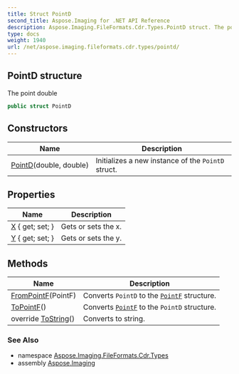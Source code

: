 ```yaml
---
title: Struct PointD
second_title: Aspose.Imaging for .NET API Reference
description: Aspose.Imaging.FileFormats.Cdr.Types.PointD struct. The point double
type: docs
weight: 1940
url: /net/aspose.imaging.fileformats.cdr.types/pointd/
---
```

## PointD structure

The point double

```csharp
public struct PointD
```

## Constructors

| Name | Description |
| --- | --- |
| [PointD](pointd/)(double, double) | Initializes a new instance of the `PointD` struct. |

## Properties

| Name | Description |
| --- | --- |
| [X](../../aspose.imaging.fileformats.cdr.types/pointd/x/) { get; set; } | Gets or sets the x. |
| [Y](../../aspose.imaging.fileformats.cdr.types/pointd/y/) { get; set; } | Gets or sets the y. |

## Methods

| Name | Description |
| --- | --- |
| [FromPointF](../../aspose.imaging.fileformats.cdr.types/pointd/frompointf/)(PointF) | Converts `PointD` to the [`PointF`](../../aspose.imaging/pointf/) structure. |
| [ToPointF](../../aspose.imaging.fileformats.cdr.types/pointd/topointf/)() | Converts [`PointF`](../../aspose.imaging/pointf/) to the `PointD` structure. |
| override [ToString](../../aspose.imaging.fileformats.cdr.types/pointd/tostring/)() | Converts to string. |

### See Also

* namespace [Aspose.Imaging.FileFormats.Cdr.Types](../../aspose.imaging.fileformats.cdr.types/)
* assembly [Aspose.Imaging](../../)



